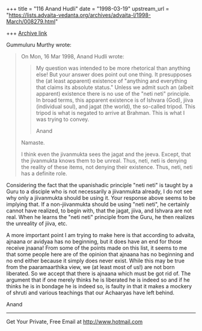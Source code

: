 +++
title = "116 Anand Hudli"
date = "1998-03-19"
upstream_url = "https://lists.advaita-vedanta.org/archives/advaita-l/1998-March/008279.html"

+++
[Archive link](https://lists.advaita-vedanta.org/archives/advaita-l/1998-March/008279.html)

 Gummuluru Murthy wrote:

>On Mon, 16 Mar 1998, Anand Hudli wrote:
>
>>  My question was intended to be more rhetorical than anything else!
>>  But your answer does point out one thing. It presupposes the
>>  (at least apparent) existence of "anything and everything that
>>  claims its absolute status." Unless we admit such an (albeit
>>  apparent) existence there is no use of the "neti neti" principle.
>>  In broad terms, this apparent existence is of Ishvara (God),
>>  jiiva (individual soul), and jagat (the world), the so-called
tripod.
>>  This tripod is what is negated to arrive at Brahman.
>>  This is what I was trying to convey.
>>
>>  Anand
>>
>
>Namaste.
>
>I think even the jivanmukta sees the jagat and the jeeva. Except, that
the
>jivanmukta knows them to be unreal. Thus, neti, neti is denying the
>reality of these items, not denying their existence. Thus, neti, neti
has
>a definite role.
>
  Considering the fact that the upanishadic principle "neti neti"
  is taught by a Guru to a disciple who is not necessarily a
  jiivanmukta already, I do not see why only a jiivanmukta should
  be using it. Your response above seems to be implying that.
  If a non-jiivanmukta should be using "neti neti", he certainly
  cannot have realized, to begin with, that the jagat, jiiva, and
  Ishvara are not real. When he learns the "neti neti" principle
  from the Guru, he then realizes the unreality of jiiva, etc.

  A more important point I am trying to make here is that according
  to advaita, ajnaana or avidyaa has no beginning, but it does have
  an end for those receive jnaana! From some of the points made on
  this list, it seems to me that some people here are of the opinion
  that ajnaana has no beginning and no end either because it simply
  does never exist. While this may be true from the paaramaarthika
  view, we (at least most of us!) are not born liberated. So we
  accept that there is ajnaana which must be got rid of.  The
  argument that if one merely thinks he is liberated he is indeed so
  and if he thinks he is in bondage he is indeed so, is faulty in that
  it makes a mockery of shruti and various teachings that our
  Achaaryas have left behind.

 Anand


______________________________________________________
Get Your Private, Free Email at http://www.hotmail.com

